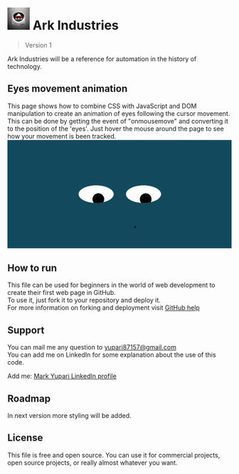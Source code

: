 <h1><img src="./images/logo12.jpg" alt="personal logo" width=50> Ark Industries</h1>

> Version 1

Ark Industries will be a reference for automation in the history of technology.

## Eyes movement animation

This page shows how to combine CSS with JavaScript and DOM manipulation to create an animation of eyes following the cursor movement. This can be done by getting the event of "onmousemove" and converting it to the position of the 'eyes'. Just hover the mouse around the page to see how your movement is been tracked.  
<img src="./images/eyes.png" alt="Screenshot of eyes movement page">

## How to run

This file can be used for beginners in the world of web development to create their first web page in GitHub.  
To use it, just fork it to your repository and deploy it.  
For more information on forking and deployment visit <a href="https://docs.github.com/en">GitHub help</a>

## Support

You can mail me any question to yupari87157@gmail.com  
You can add me on LinkedIn for some explanation about the use of this code.  
<p>Add me: <a href="https://www.linkedin.com/in/markyupariruiz/" target="_blank">Mark Yupari LinkedIn profile</a></p>

## Roadmap

In next version more styling will be added.

## License

This file is free and open source. You can use it for commercial projects, open source projects, or really almost whatever you want.
